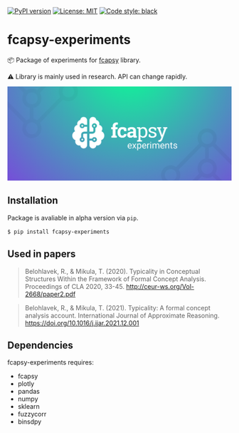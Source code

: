 [![PyPI version](https://badge.fury.io/py/fcapsy-experiments.svg)](https://badge.fury.io/py/fcapsy-experiments)
[![License: MIT](https://img.shields.io/badge/License-MIT-yellow.svg)](https://opensource.org/licenses/MIT)
[![Code style: black](https://img.shields.io/badge/code%20style-black-000000.svg)](https://github.com/psf/black)

# fcapsy-experiments
📦 Package of experiments for [fcapsy](https://github.com/mikulatomas/fcapsy) library.

⚠️ Library is mainly used in research. API can change rapidly.

![logo](https://github.com/mikulatomas/fcapsy-experiments/raw/main/logo.png)

## Installation
Package is avaliable in alpha version via `pip`.

```bash
$ pip install fcapsy-experiments
```

## Used in papers
> Belohlavek, R., & Mikula, T. (2020). Typicality in Conceptual Structures Within the Framework of Formal Concept Analysis. Proceedings of CLA 2020, 33-45.
http://ceur-ws.org/Vol-2668/paper2.pdf

> Belohlavek, R., & Mikula, T. (2021). Typicality: A formal concept analysis account. International Journal of Approximate Reasoning.
https://doi.org/10.1016/j.ijar.2021.12.001

## Dependencies

fcapsy-experiments requires:

* fcapsy
* plotly
* pandas
* numpy
* sklearn
* fuzzycorr
* binsdpy